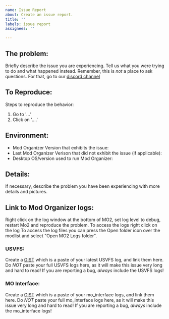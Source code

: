 ```yaml
---
name: Issue Report
about: Create an issue report.
title: ''
labels: issue report
assignees: ''

---
```


## The problem:
Briefly describe the issue you are experiencing. Tell us what you were trying to do and what happened instead. Remember, this is _not_ a place to ask questions. For that, go to our [discord channel](https://discord.gg/5tCqt6V)


## To Reproduce:
Steps to reproduce the behavior:

1. Go to '...'
2. Click on '....'

## Environment:

* Mod Organizer Version that exhibits the issue:
* Last Mod Organizer Verison that did not exhibit the issue (if applicable):
* Desktop OS/version used to run Mod Organizer:

## Details:
If necessary, describe the problem you have been experiencing with more details and pictures.


## Link to Mod Organizer logs:
Right click on the log window at the bottom of MO2, set log level to debug, restart Mo2 and reproduce the problem. To access the logs right click on the log
To access the log files you can press the Open folder icon over the modlist and select "Open MO2 Logs folder".

### USVFS:
Create a [GIST](https://gist.github.com) which is a paste of your latest USVFS log, and link them here.
Do _NOT_ paste your full USVFS logs here, as it will make this issue very long and hard to read!
If you are reporting a bug, _always_ include the USVFS logs!

### MO Interface:
Create a [GIST](https://gist.github.com) which is a paste of your mo_interface logs, and link them here.
Do _NOT_ paste your full mo_interface logs here, as it will make this issue very long and hard to read!
If you are reporting a bug, _always_ include the mo_interface logs!

